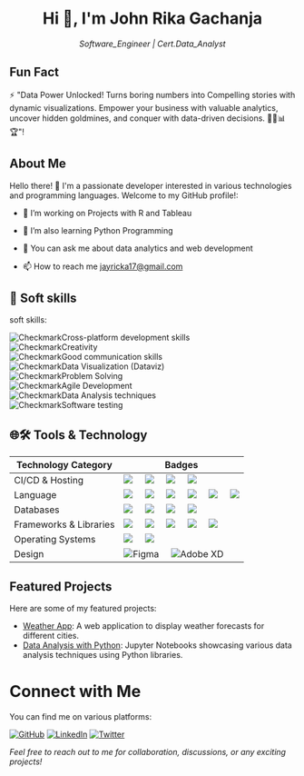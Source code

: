 <div class="header">
  <h1 align="center">Hi 👋, I'm John Rika Gachanja</h1>
  <p align="center"><em>Software_Engineer | Cert.Data_Analyst</em></p>
</div>

<div class="sidebar">
  <h2>Fun Fact</h2>
  ⚡ "Data Power Unlocked! Turns boring numbers into Compelling stories with dynamic visualizations. Empower your business with valuable analytics, uncover hidden goldmines, and conquer with data-driven decisions. 🚀💼📊🏆"! 
</div>

## About Me

<div class="left-align">
Hello there! 👋 I'm a passionate developer interested in various technologies and programming languages. Welcome to my GitHub profile!:

- 🔭 I’m working on Projects with R and Tableau

- 🌱 I’m also learning Python Programming

- 💬 You can ask me about data analytics and web development

- 📫 How to reach me jayricka17@gmail.com

</div>

## 👔 Soft skills

soft skills:

<div style="display: flex; align-items: center;">
    <img src="https://img.shields.io/badge/-%20✅-brightgreen" alt="Checkmark">
    <span>Cross-platform development skills</span>
</div>

<div style="display: flex; align-items: center;">
    <img src="https://img.shields.io/badge/-%20✅-brightgreen" alt="Checkmark">
    <span>Creativity</span>
</div>

<div style="display: flex; align-items: center;">
    <img src="https://img.shields.io/badge/-%20✅-brightgreen" alt="Checkmark">
    <span>Good communication skills</span>
</div>

<div style="display: flex; align-items: center;">
    <img src="https://img.shields.io/badge/-%20✅-brightgreen" alt="Checkmark">
    <span>Data Visualization (Dataviz)</span>
</div>

<div style="display: flex; align-items: center;">
    <img src="https://img.shields.io/badge/-%20✅-brightgreen" alt="Checkmark">
    <span>Problem Solving</span>
</div>

<div style="display: flex; align-items: center;">
    <img src="https://img.shields.io/badge/-%20✅-brightgreen" alt="Checkmark">
    <span>Agile Development</span>
</div>

<div style="display: flex; align-items: center;">
    <img src="https://img.shields.io/badge/-%20✅-brightgreen" alt="Checkmark">
    <span>Data Analysis techniques</span>
</div>

<div style="display: flex; align-items: center;">
    <img src="https://img.shields.io/badge/-%20✅-brightgreen" alt="Checkmark">
    <span>Software testing</span>
</div>

## 🌐🛠 Tools & Technology

<!-- Table alignment -->
<div class="center-align">
  
| Technology Category      | Badges                                                                                                    |
|--------------------------|-----------------------------------------------------------------------------------------------------------|
| CI/CD & Hosting          | <img src="https://img.shields.io/badge/github-%23121011.svg?style=for-the-badge&logo=github&logoColor=white"> &nbsp;&nbsp;&nbsp; <img src="https://img.shields.io/badge/AWS-%23FF9900.svg?style=for-the-badge&logo=amazon-aws&logoColor=white"> &nbsp;&nbsp;&nbsp; <img src="https://img.shields.io/badge/netlify-%23000000.svg?style=for-the-badge&logo=netlify&logoColor=#00C7B7"> &nbsp;&nbsp;&nbsp; <img src="https://img.shields.io/badge/heroku-%23430098.svg?style=for-the-badge&logo=heroku&logoColor=white"> |
| Language                 | <img src="https://img.shields.io/badge/HTML5-E34F26?style=for-the-badge&logo=html5&logoColor=white"> &nbsp;&nbsp;&nbsp; <img src="https://img.shields.io/badge/R-%23276DC3.svg?style=for-the-badge&logo=r&logoColor=white"> &nbsp;&nbsp;&nbsp; <img src="https://img.shields.io/badge/CSS3-1572B6?style=for-the-badge&logo=css3&logoColor=white"> &nbsp;&nbsp;&nbsp; <img src="https://img.shields.io/badge/c-%2300599C.svg?style=for-the-badge&logo=c&logoColor=white"> &nbsp;&nbsp;&nbsp; <img src="https://img.shields.io/badge/python-%233776AB.svg?style=for-the-badge&logo=python&logoColor=white"> &nbsp;&nbsp;&nbsp; <img src="https://img.shields.io/badge/JavaScript-323330?style=for-the-badge&logo=javascript&logoColor=F7DF1E"> |
| Databases                | <img src="https://img.shields.io/badge/mysql-%2300f.svg?style=for-the-badge&logo=mysql&logoColor=white"> &nbsp;&nbsp;&nbsp; <img src="https://img.shields.io/badge/PostgreSQL-316192?style=for-the-badge&logo=postgresql&logoColor=white"> &nbsp;&nbsp;&nbsp; <img src="https://img.shields.io/badge/MongoDB-%234ea94b.svg?style=for-the-badge&logo=mongodb&logoColor=white"> &nbsp;&nbsp;&nbsp; <img src="https://img.shields.io/badge/firebase-%23039BE5.svg?style=for-the-badge&logo=firebase"> |
| Frameworks & Libraries   | <img src="https://img.shields.io/badge/Django-%23092E20.svg?style=for-the-badge&logo=django&logoColor=white"> &nbsp;&nbsp;&nbsp; <img src="https://img.shields.io/badge/Bootstrap-563D7C?style=for-the-badge&logo=bootstrap&logoColor=white"> &nbsp;&nbsp;&nbsp; <img src="https://img.shields.io/badge/React-20232A?style=for-the-badge&logo=react&logoColor=61DAFB"> &nbsp;&nbsp;&nbsp; <img src="https://img.shields.io/badge/Express-000?style=for-the-badge&logo=express&logoColor=white"> &nbsp;&nbsp;&nbsp; <img src="https://img.shields.io/badge/node.js-6DA55F?style=for-the-badge&logo=node.js&logoColor=white"> |
| Operating Systems        | <img src="https://img.shields.io/badge/Linux-FCC624?style=for-the-badge&logo=linux&logoColor=black"> &nbsp;&nbsp;&nbsp; <img src="https://img.shields.io/badge/Windows-0078D6?style=for-the-badge&logo=windows&logoColor=white"> |
| Design                   | ![Figma](https://img.shields.io/badge/figma-%23F24E1E.svg?style=for-the-badge&logo=figma&logoColor=white) &nbsp;&nbsp;&nbsp; ![Adobe XD](https://img.shields.io/badge/Adobe%20XD-470137?style=for-the-badge&logo=Adobe%20XD&logoColor=#FF61F6) |

</div>

## Featured Projects

<div class="center-align">

Here are some of my featured projects:

- [Weather App](https://github.com/johndoe/weather-app): A web application to display weather forecasts for different cities.
- [Data Analysis with Python](https://github.com/johndoe/data-analysis): Jupyter Notebooks showcasing various data analysis techniques using Python libraries.

</div>

<div class="footer">

# Connect with Me

You can find me on various platforms:

[![GitHub](https://img.shields.io/badge/GitHub-181717?style=for-the-badge&logo=github&logoColor=white)](https://github.com/jayricka)
[![LinkedIn](https://img.shields.io/badge/LinkedIn-0077B5?style=for-the-badge&logo=linkedin&logoColor=white)](https://www.linkedin.com/in/j-rika-g/)
[![Twitter](https://img.shields.io/badge/Twitter-1DA1F2?style=for-the-badge&logo=twitter&logoColor=white)](https://twitter.com/RickaGacha)

*Feel free to reach out to me for collaboration, discussions, or any exciting projects!*

</div>

<!--
  Credits: This README template is inspired by many awesome profiles on GitHub.
  Special thanks to the GitHub community for creating such wonderful resources.
  Feel free to customize it as per your requirements.
-->


